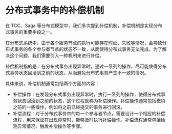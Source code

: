 # 分布式事务中的补偿机制

在 TCC、Saga 等分布式模型中，我们多次提到补偿机制，补偿机制是实现分布式事务的重要手段之一。

在分布式系统中，由于各个服务节点的执行可能存在时延、失败等情况，会导致分布式事务的各个参与者节点的状态不一致，从而使得分布式事务无法完成。为了解决这个问题，我们需要引入一种机制来进行补偿。

补偿机制指的是：在分布式事务出现异常时，通过一系列的操作，尽可能使得分布式事务状态回滚到之前的状态，从而避免分布式事务产生不一致的情况。

具体来说，补偿机制通常包括两个方面的内容：

- 补偿操作：在发现分布式事务出现异常时，执行一系列的操作，使得分布式事务状态回滚到之前的状态，这个过程就称为补偿操作。补偿操作通常包括撤销之前的一些操作，例如将之前已经提交的事务进行回滚。
- 补偿流程：对于分布式事务中的每一个参与者节点，需要设计一个相应的补偿流程，用来保证在出现异常时，能够及时执行补偿操作。补偿流程通常包括检测异常情况、触发补偿操作等步骤。

